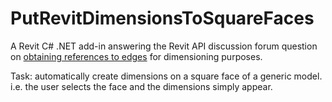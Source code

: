 # PutRevitDimensionsToSquareFaces

A Revit C# .NET add-in answering the Revit API discussion forum question 
on [obtaining references to edges](https://forums.autodesk.com/t5/revit-api-forum/obtaining-references-from-edges-in-python/m-p/7356104) for 
dimensioning purposes.

Task: automatically create dimensions on a square face of a generic model. i.e. the user selects the face and the dimensions simply appear.
